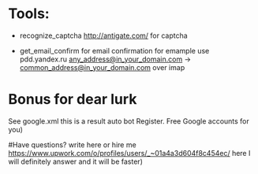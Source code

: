 # Tools:
* recognize_captcha
http://antigate.com/ for captcha

* get_email_confirm 
for email confirmation
for emample use pdd.yandex.ru
any_address@in_your_domain.com -> common_address@in_your_domain.com
over imap

# Bonus for dear **lurk**
See google.xml this is a result auto bot Register.
Free Google accounts for you)

#Have questions? write here
or hire me https://www.upwork.com/o/profiles/users/_~01a4a3d604f8c454ec/
here I will definitely answer and it will be faster)

